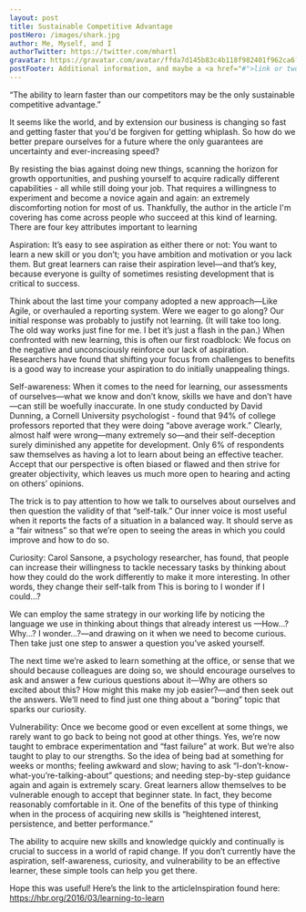```yaml
---
layout: post
title: Sustainable Competitive Advantage
postHero: /images/shark.jpg
author: Me, Myself, and I
authorTwitter: https://twitter.com/mhartl
gravatar: https://gravatar.com/avatar/ffda7d145b83c4b118f982401f962ca6?s=150
postFooter: Additional information, and maybe a <a href="#">link or two</a>
---
```


“The ability to learn faster than our competitors may be the only sustainable competitive advantage.”

It seems like the world, and by extension our business is changing so fast and getting faster that you'd be forgiven for getting whiplash. So how do we better prepare ourselves for a future where the only guarantees are uncertainty and ever-increasing speed?

By resisting the bias against doing new things, scanning the horizon for growth opportunities, and pushing yourself to acquire radically different capabilities - all while still doing your job. That requires a willingness to experiment and become a novice again and again: an extremely discomforting notion for most of us. Thankfully, the author in the article I'm covering has come across people who succeed at this kind of learning. There are four key attributes important to learning

Aspiration: It’s easy to see aspiration as either there or not: You want to learn a new skill or you don’t; you have ambition and motivation or you lack them. But great learners can raise their aspiration level—and that’s key, because everyone is guilty of sometimes resisting development that is critical to success.

Think about the last time your company adopted a new approach—Like Agile, or overhauled a reporting system. Were we eager to go along? Our initial response was probably to justify not learning. (It will take too long. The old way works just fine for me. I bet it’s just a flash in the pan.) When confronted with new learning, this is often our first roadblock: We focus on the negative and unconsciously reinforce our lack of aspiration. Researchers have found that shifting your focus from challenges to benefits is a good way to increase your aspiration to do initially unappealing things.

Self-awareness: When it comes to the need for learning, our assessments of ourselves—what we know and don’t know, skills we have and don’t have—can still be woefully inaccurate. In one study conducted by David Dunning, a Cornell University psychologist - found that 94% of college professors reported that they were doing “above average work.” Clearly, almost half were wrong—many extremely so—and their self-deception surely diminished any appetite for development. Only 6% of respondents saw themselves as having a lot to learn about being an effective teacher. Accept that our perspective is often biased or flawed and then strive for greater objectivity, which leaves us much more open to hearing and acting on others’ opinions.

The trick is to pay attention to how we talk to ourselves about ourselves and then question the validity of that “self-talk.” Our inner voice is most useful when it reports the facts of a situation in a balanced way. It should serve as a “fair witness” so that we’re open to seeing the areas in which you could improve and how to do so.

Curiosity: Carol Sansone, a psychology researcher, has found, that people can increase their willingness to tackle necessary tasks by thinking about how they could do the work differently to make it more interesting. In other words, they change their self-talk from This is boring to I wonder if I could…?

We can employ the same strategy in our working life by noticing the language we use in thinking about things that already interest us —How…? Why…? I wonder…?—and drawing on it when we need to become curious. Then take just one step to answer a question you’ve asked yourself.

The next time we’re asked to learn something at the office, or sense that we should because colleagues are doing so, we should encourage ourselves to ask and answer a few curious questions about it—Why are others so excited about this? How might this make my job easier?—and then seek out the answers. We’ll need to find just one thing about a “boring” topic that sparks our curiosity.

Vulnerability: Once we become good or even excellent at some things, we rarely want to go back to being not good at other things. Yes, we’re now taught to embrace experimentation and “fast failure” at work. But we’re also taught to play to our strengths. So the idea of being bad at something for weeks or months; feeling awkward and slow; having to ask “I-don’t-know-what-you’re-talking-about” questions; and needing step-by-step guidance again and again is extremely scary. Great learners allow themselves to be vulnerable enough to accept that beginner state. In fact, they become reasonably comfortable in it. One of the benefits of this type of thinking when in the process of acquiring new skills is “heightened interest, persistence, and better performance.”

The ability to acquire new skills and knowledge quickly and continually is crucial to success in a world of rapid change. If you don’t currently have the aspiration, self-awareness, curiosity, and vulnerability to be an effective learner, these simple tools can help you get there.

Hope this was useful! Here’s the link to the articleInspiration found here: https://hbr.org/2016/03/learning-to-learn
